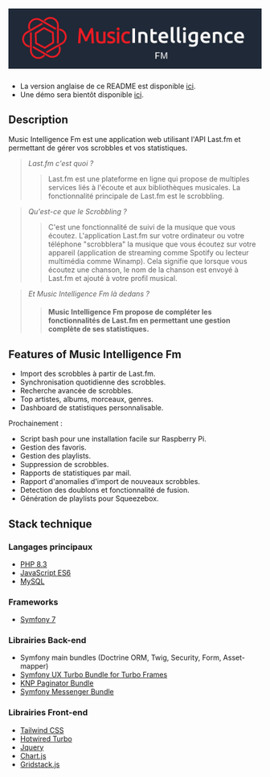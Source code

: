 # ![Music Intelligence Fm logo](/assets/imgs/music-intelligence-fm.png)

- La version anglaise de ce README est disponible [ici](README.md).
- Une démo sera bientôt disponible [ici](http://perdu.com/).

## Description
Music Intelligence Fm est une application web utilisant l'API Last.fm et permettant de gérer vos scrobbles et vos statistiques.

>*Last.fm c'est quoi ?*
>>Last.fm est une plateforme en ligne qui propose de multiples services liés à l'écoute et aux bibliothèques musicales.
La fonctionnalité principale de Last.fm est le scrobbling.

>*Qu'est-ce que le Scrobbling ?*
>>C'est une fonctionnalité de suivi de la musique que vous écoutez. L'application Last.fm sur votre ordinateur ou votre téléphone "scrobblera" la musique que vous écoutez 
>>sur votre appareil (application de streaming comme Spotify ou lecteur multimédia comme Winamp). Cela signifie que lorsque vous écoutez une chanson, le nom de la chanson est envoyé
> à Last.fm et ajouté à votre profil musical.  
  

>*Et Music Intelligence Fm là dedans ?*
>>#### Music Intelligence Fm propose de compléter les fonctionnalités de Last.fm en permettant une gestion complète de ses statistiques.

## Features of Music Intelligence Fm

- Import des scrobbles à partir de Last.fm.
- Synchronisation quotidienne des scrobbles.
- Recherche avancée de scrobbles.
- Top artistes, albums, morceaux, genres.
- Dashboard de statistiques personnalisable.

Prochainement :

- Script bash pour une installation facile sur Raspberry Pi.
- Gestion des favoris.
- Gestion des playlists.
- Suppression de scrobbles.
- Rapports de statistiques par mail.
- Rapport d'anomalies d'import de nouveaux scrobbles.
- Detection des doublons et fonctionnalité de fusion.
- Génération de playlists pour Squeezebox. 

## Stack technique

### Langages principaux

- [PHP 8.3](https://www.php.net/)
- [JavaScript ES6](https://developer.mozilla.org/en-US/docs/Web/JavaScript)
- [MySQL](https://www.mysql.com/)

### Frameworks

- [Symfony 7](https://symfony.com/)

### Librairies Back-end

- Symfony main bundles (Doctrine ORM, Twig, Security, Form, Asset-mapper)
- [Symfony UX Turbo Bundle for Turbo Frames](https://symfony.com/bundles/ux-turbo)
- [KNP Paginator Bundle](https://github.com/KnpLabs/KnpPaginatorBundle)
- [Symfony Messenger Bundle](https://symfony.com/doc/current/components/messenger.html)

### Librairies Front-end

- [Tailwind CSS](https://tailwindcss.com/)
- [Hotwired Turbo](https://turbo.hotwired.dev/)
- [Jquery](https://jquery.com/)
- [Chart.js](https://www.chartjs.org/)
- [Gridstack.js](https://gridstackjs.com/)